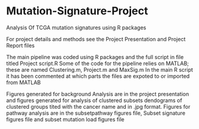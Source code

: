 # Mutation-Signature-Project
Analysis Of TCGA mutation signatures using R packages

For project details and methods see the Project Presentation and Project Report files

The main pipeline was coded using R packages and the full script in file titled Project script.R
Some of the code for the pipeline relies on MATLAB; these are named Clustering.m, Project.m and MaxSig.m
In the main R script it has been commented at which parts the files are expoted to or imported from MATLAB

Figures generated for background Analysis are in the project presentation and figures generated for analysis 
of clustered subsets dendograms of clustered groups tited with the cancer name and in .jpg format. Figures for pathway analysis are in
the subsetpathway figures file, Subset signature figures file and subset mutation load figures file
